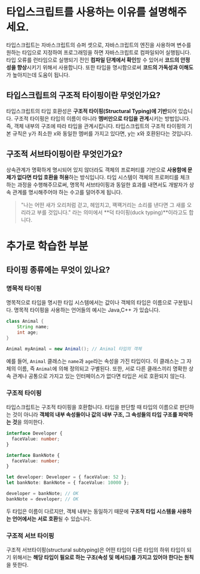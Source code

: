 # 타입스크립트를 사용하는 이유를 설명해주세요.

타입스크립트는 자바스크립트의 슈퍼 셋으로, 자바스크립트의 엔진을 사용하며 변수를 원하는 타입으로 지정하여 프로그래밍을 하면 자바스크립트로 컴파일되어 실행됩니다. 타입 오류를 런타임으로 실행되기 전인 **컴파일 단계에서 확인**할 수 있어서 **코드의 안정성을 향상**시키기 위해서 사용합니다. 또한 타입을 명시함으로써 **코드의 가독성과 이해도**가 높아지는데 도움이 됩니다.

## 타입스크립트의 구조적 타이핑이란 무엇인가요?

타입스크립트의 타입 호환성은 **구조적 타이핑(Structural Typing)에 기반**되어 있습니다. 구조적 타이핑은 타입의 이름이 아니라 **멤버만으로 타입을 관계**시키는 방법입니다. 즉, 객체 내부의 구조에 따라 타입을 관계시킵니다. 타입스크립트의 구조적 타이핑의 기본 규칙은 y가 최소한 x와 동일한 멤버를 가지고 있다면, y는 x와 호환된다는 것입니다.

## 구조적 서브타이핑이란 무엇인가요?

상속관계가 명확하게 명시되어 있지 않더라도 객체의 프로퍼티를 기반으로 **사용함에 문제가 없다면 타입 호환을 허용**하는 방식입니다. 타입 시스템이 객체의 프로퍼티를 체크하는 과정을 수행해주므로써, 명목적 서브타이핑과 동일한 효과를 내면서도 개발자가 상속 관계를 명시해주어야 하는 수고를 덜어주게 됩니다.

> "나는 어떤 새가 오리처럼 걷고, 헤엄치고, 꽥꽥거리는 소리를 낸다면 그 새를 오리라고 부를 것입니다." 라는 의미에서 **덕 타이핑(duck typing)**이라고도 합니다.

# 추가로 학습한 부분

## 타이핑 종류에는 무엇이 있나요?

### 명목적 타이핑

명목적으로 타입을 명시한 타입 시스템에서는 값이나 객체의 타입은 이름으로 구분됩니다. 명목적 타이핑을 사용하는 언어들의 예시는 Java,C++ 가 있습니다.

```java
class Animal {
    String name;
    int age;
}

Animal myAnimal = new Animal(); // Animal 타입의 객체
```

예를 들어, `Animal` 클래스는 `name`과 `age`라는 속성을 가진 타입이다. 이 클래스는 그 자체의 이름, 즉 `Animal`에 의해 정의되고 구별된다. 또한, 서로 다른 클래스끼리 명확한 상속 관계나 공통으로 가지고 있는 인터페이스가 없다면 타입은 서로 호환되지 않는다.

### 구조적 타이핑

타입스크립트는 구조적 타이핑을 호환합니다. 타입을 판단할 때 타입의 이름으로 판단하는 것이 아니라 **객체의 내부 속성들이나 값의 내부 구조, 그 속성들의 타입 구조를 파악하는 것**을 의미한다.

```ts
interface Developer {
  faceValue: number;
}

interface BankNote {
  faceValue: number;
}

let developer: Developer = { faceValue: 52 };
let bankNote: BankNote = { faceValue: 10000 };

developer = bankNote; // OK
bankNote = developer; // OK
```

두 타입은 이름이 다르지만, 객체 내부는 동일하기 때문에 **구조적 타입 시스템을 사용하는 언어에서는 서로 호환**될 수 있습니다.

### 구조적 서브 타이핑

구조적 서브타이핑(structural subtyping)은 어떤 타입이 다른 타입의 하위 타입이 되기 위해서는 **해당 타입이 필요로 하는 구조(속성 및 메서드)를 가지고 있어야 한다는 원칙**을 뜻한다.
